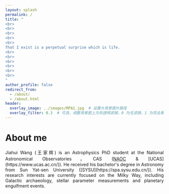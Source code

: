 ```yaml
---
layout: splash
permalink: /
title: "
<br>
<br>
<br>
<br>
<br>
That I exist is a perpetual surprise which is life.
<br>
<br>
<br>
<br>
<br>
<br>
"
author_profile: false
redirect_from: 
  - /about/
  - /about.html
header:
  overlay_image: ../images/MPA1.jpg  # 设置大背景图片路径
  overlay_filter: 0.3  # 可选，调整背景图上方的透明滤镜，0 为无滤镜，1 为完全黑色
---
```

About me
======

<p style="text-align: justify;">
Jiahui Wang (王家辉) is an Astrophysics PhD student at the National Astronomical Observatories，CAS (<a href="https://nao.cas.cn/">NAOC</a> & [UCAS](https://www.ucas.ac.cn/)). He received his bachelor's degree in Astronomy from Sun Yat-sen University ([SYSU](https://spa.sysu.edu.cn/)). His research interests are currently focused on the Milky Way, including Galactic archaeology, stellar parameter measurements and planetary engulfment events. 
</p>
